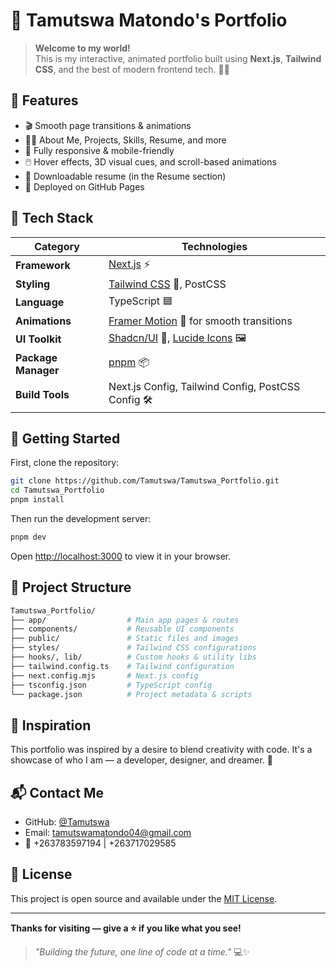 # 🚀 Tamutswa Matondo's Portfolio

> **Welcome to my world!**  
> This is my interactive, animated portfolio built using **Next.js**, **Tailwind CSS**, and the best of modern frontend tech. 🎨✨

## 🌟 Features

- 🎬 Smooth page transitions & animations  
- 🧑‍💻 About Me, Projects, Skills, Resume, and more  
- 📱 Fully responsive & mobile-friendly  
- 🖱️ Hover effects, 3D visual cues, and scroll-based animations  
- 📄 Downloadable resume (in the Resume section)  
- 🎯 Deployed on GitHub Pages  

## 🔧 Tech Stack

| Category         | Technologies                                                                 |
|------------------|------------------------------------------------------------------------------|
| **Framework**    | [Next.js](https://nextjs.org/) ⚡                                            |
| **Styling**      | [Tailwind CSS](https://tailwindcss.com/) 🎨, PostCSS                         |
| **Language**     | TypeScript 🟦                                                                 |
| **Animations**   | [Framer Motion](https://www.framer.com/motion/) 🎥 for smooth transitions     |
| **UI Toolkit**   | [Shadcn/UI](https://ui.shadcn.com/) 🧩, [Lucide Icons](https://lucide.dev/) 🖼️ |
| **Package Manager** | [pnpm](https://pnpm.io/) 📦                                               |
| **Build Tools**  | Next.js Config, Tailwind Config, PostCSS Config 🛠️                          |

## 🚦 Getting Started

First, clone the repository:

```bash
git clone https://github.com/Tamutswa/Tamutswa_Portfolio.git
cd Tamutswa_Portfolio
pnpm install
```

Then run the development server:

```bash
pnpm dev
```

Open [http://localhost:3000](http://localhost:3000) to view it in your browser.

## 📁 Project Structure

```bash
Tamutswa_Portfolio/
├── app/                  # Main app pages & routes
├── components/           # Reusable UI components
├── public/               # Static files and images
├── styles/               # Tailwind CSS configurations
├── hooks/, lib/          # Custom hooks & utility libs
├── tailwind.config.ts    # Tailwind configuration
├── next.config.mjs       # Next.js config
├── tsconfig.json         # TypeScript config
└── package.json          # Project metadata & scripts
```

## 🧠 Inspiration

This portfolio was inspired by a desire to blend creativity with code. It's a showcase of who I am — a developer, designer, and dreamer. 🌈

## 📬 Contact Me

- GitHub: [@Tamutswa](https://github.com/Tamutswa)
- Email: tamutswamatondo04@gmail.com
- 📱 +263783597194 | +263717029585

## 📄 License

This project is open source and available under the [MIT License](LICENSE).

---

**Thanks for visiting — give a ⭐ if you like what you see!**

> _"Building the future, one line of code at a time."_ 💻✨
